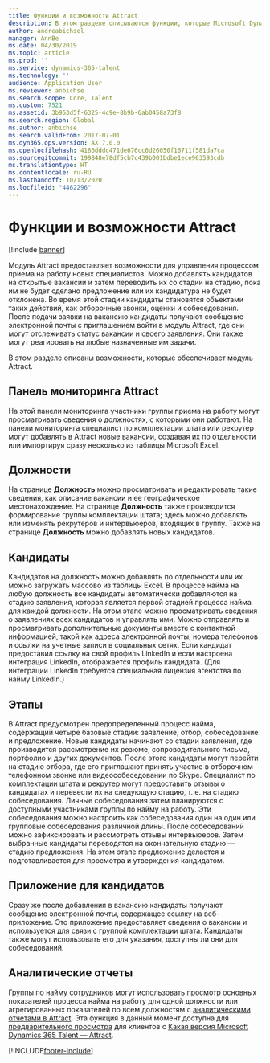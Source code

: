 ```yaml
---
title: Функции и возможности Attract
description: В этом разделе описываются функции, которые Microsoft Dynamics 365 Talent - Attract предоставляет для управления процессом приема на работу новых специалистов.
author: andreabichsel
manager: AnnBe
ms.date: 04/30/2019
ms.topic: article
ms.prod: ''
ms.service: dynamics-365-talent
ms.technology: ''
audience: Application User
ms.reviewer: anbichse
ms.search.scope: Core, Talent
ms.custom: 7521
ms.assetid: 3b953d5f-6325-4c9e-8b9b-6ab0458a73f8
ms.search.region: Global
ms.author: anbichse
ms.search.validFrom: 2017-07-01
ms.dyn365.ops.version: AX 7.0.0
ms.openlocfilehash: 4186dddc471de676cc6d26050f16711f581da7ca
ms.sourcegitcommit: 199848e78df5cb7c439b001bdbe1ece963593cdb
ms.translationtype: HT
ms.contentlocale: ru-RU
ms.lasthandoff: 10/13/2020
ms.locfileid: "4462296"
---
```

# <a name="attract-features-and-capabilities"></a>Функции и возможности Attract

[!include [banner](includes/banner.md)]

Модуль Attract предоставляет возможности для управления процессом приема на работу новых специалистов. Можно добавлять кандидатов на открытые вакансии и затем переводить их со стадии на стадию, пока им не будет сделано предложение или их кандидатура не будет отклонена. Во время этой стадии кандидаты становятся объектами таких действий, как отборочные звонки, оценки и собеседования. После подачи заявки на вакансию кандидаты получают сообщение электронной почты с приглашением войти в модуль Attract, где они могут отслеживать статус вакансии и своего заявления. Они также могут реагировать на любые назначенные им задачи.

В этом разделе описаны возможности, которые обеспечивает модуль Attract.

## <a name="attract-dashboard"></a>Панель мониторинга Attract
На этой панели мониторинга участники группы приема на работу могут просматривать сведения о должностях, с которыми они работают. На панели мониторинга специалист по комплектации штата или рекрутер могут добавлять в Attract новые вакансии, создавая их по отдельности или импортируя сразу несколько из таблицы Microsoft Excel.

## <a name="jobs"></a>Должности
На странице **Должность** можно просматривать и редактировать такие сведения, как описание вакансии и ее географическое местонахождение. На странице **Должность** также производится формирование группы комплектации штата; здесь можно добавлять или изменять рекрутеров и интервьюеров, входящих в группу. Также на странице **Должность** можно добавлять новых кандидатов.

## <a name="candidates"></a>Кандидаты
Кандидатов на должность можно добавлять по отдельности или их можно загружать массово из таблицы Excel. В процессе найма на любую должность все кандидаты автоматически добавляются на стадию заявления, которая является первой стадией процесса найма для каждой должности. На этом этапе можно просматривать сведения о заявлениях всех кандидатов и управлять ими. Можно отправлять и просматривать дополнительные документы вместе с контактной информацией, такой как адреса электронной почты, номера телефонов и ссылки на учетные записи в социальных сетях. Если кандидат предоставил ссылку на свой профиль LinkedIn и если настроена интеграция LinkedIn, отображается профиль кандидата. (Для интеграции LinkedIn требуется специальная лицензия агентства по найму LinkedIn.)

## <a name="stages"></a>Этапы
В Attract предусмотрен предопределенный процесс найма, содержащий четыре базовые стадии: заявление, отбор, собеседование и предложение. Новые кандидаты начинают со стадии заявления, где производится рассмотрение их резюме, сопроводительного письма, портфолио и других документов. После этого кандидаты могут перейти на стадию отбора, где его приглашают принять участие в отборочном телефонном звонке или видеособеседовании по Skype. Специалист по комплектации штата и рекрутер могут предоставить отзывы о кандидатах и перевести их на следующую стадию, т. е. на стадию собеседования. Личные собеседования затем планируются с доступными участниками группы по найму на работу. Эти собеседования можно настроить как собеседования один на один или групповые собеседования различной длины. После собеседований можно зафиксировать и рассмотреть отзывы интервьюеров. Затем выбранные кандидаты переводятся на окончательную стадию — стадию предложения. На этом этапе предложение делается и подготавливается для просмотра и утверждения кандидатом.

## <a name="candidate-app"></a>Приложение для кандидатов
Сразу же после добавления в вакансию кандидаты получают сообщение электронной почты, содержащее ссылку на веб-приложение. Это приложение предоставляет сведения о вакансии и используется для связи с группой комплектации штата. Кандидаты также могут использовать его для указания, доступны ли они для собеседований.

## <a name="analytic-reports"></a>Аналитические отчеты
Группы по найму сотрудников могут использовать просмотр основных показателей процесса найма на работу для одной должности или агрегированных показателей по всем должностям с [аналитическими отчетами в Attract](analytic-reports.md). Эта функция в данный момент доступна для [предварительного просмотра](access-preview-feature.md) для клиентов с [Какая версия Microsoft Dynamics 365 Talent — Attract](attract-comprehensive-hiring.md).


[!INCLUDE[footer-include](../includes/footer-banner.md)]